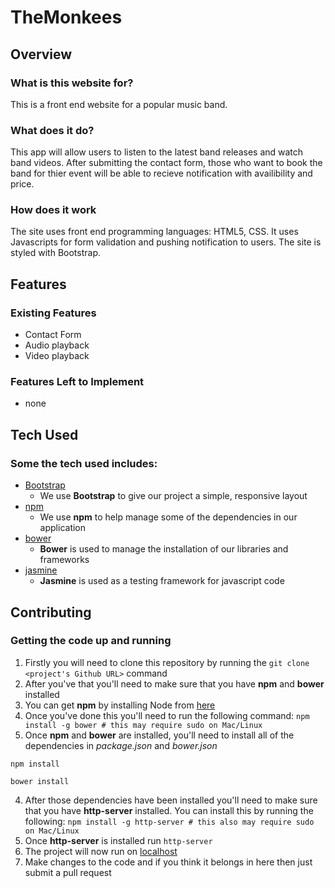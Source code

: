 # TheMonkees

## Overview

### What is this website for?

This is a front end website for a popular music band. 

### What does it do?

This app will allow users to listen to the latest band releases and watch band videos. After submitting the contact form, those who want to book the band for thier event will be able to recieve notification with availibility and price. 

### How does it work

The site uses front end programming languages: HTML5, CSS. It uses Javascripts for form validation and pushing notification to users. The site is styled with Bootstrap.

## Features

### Existing Features
- Contact Form
- Audio playback
- Video playback

### Features Left to Implement
- none
 
## Tech Used

### Some the tech used includes:
- [Bootstrap](http://getbootstrap.com/)
	- We use **Bootstrap** to give our project a simple, responsive layout
- [npm](https://www.npmjs.com/)
	- We use **npm** to help manage some of the dependencies in our application
- [bower](https://bower.io/)
	- **Bower** is used to manage the installation of our libraries and frameworks
- [jasmine]()
  - **Jasmine** is used as a testing framework for javascript code
 
## Contributing

### Getting the code up and running
1. Firstly you will need to clone this repository by running the ```git clone <project's Github URL>``` command
2. After you've that you'll need to make sure that you have **npm** and **bower** installed
  1. You can get **npm** by installing Node from [here](https://nodejs.org/en/)
  2. Once you've done this you'll need to run the following command:
  	 `npm install -g bower # this may require sudo on Mac/Linux`
3. Once **npm** and **bower** are installed, you'll need to install all of the dependencies in *package.json* and *bower.json*
  ```
  npm install

  bower install
  ```
4. After those dependencies have been installed you'll need to make sure that you have **http-server** installed. You can install this by running the following: ```npm install -g http-server # this also may require sudo on Mac/Linux```
5. Once **http-server** is installed run ```http-server```
6. The project will now run on [localhost](http://127.0.0.1:8080)
7. Make changes to the code and if you think it belongs in here then just submit a pull request
